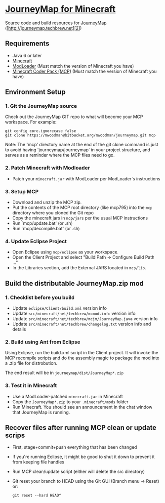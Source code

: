 # [JourneyMap for Minecraft][1]

Source code and build resources for [JourneyMap][2] ([http://journeymap.techbrew.net][2])

## Requirements

* Java 6 or later
* [Minecraft][3]
* [ModLoader][4] (Must match the version of Minecraft you have)
* [Minecraft Coder Pack (MCP)][5] (Must match the version of Minecraft you have)

## Environment Setup

### 1. Git the JourneyMap source

Check out the JourneyMap GIT repo to what will become your MCP workspace.  For example:

    git config core.ignorecase false
    git clone https://mwoodman@bitbucket.org/mwoodman/journeymap.git mcp
    
Note: The 'mcp' directory name at the end of the git clone command is just to avoid having 'journeymap/journeymap' in your project structure, and serves as a reminder where the MCP files need to go.
    
### 2. Patch Minecraft with Modloader

* Patch your `minecraft.jar` with ModLoader per ModLoader's instructions

### 3. Setup MCP

* Download and unzip the MCP zip.  
* Put the contents of the MCP root directory (like mcp795) into the `mcp` directory where you cloned the Git repo
* Copy the minecraft jars in `mcp/jars` per the usual MCP instructions
* Run `mcp/update.bat' (or .sh)
* Run `mcp/decompile.bat' (or .sh)

### 4. Update Eclipse Project

* Open Eclipse using `mcp/eclipse` as your workspace.
* Open the Client Project and select "Build Path -> Configure Build Path ..."
* In the Libraries section, add the External JARS located in `mcp/lib`.

## Build the distributable JourneyMap.zip mod

### 1. Checklist before you build

* Update `eclipse/Client/build.xml` version info
* Update `src/minecraft/net/techbrew/mcmod.info` version info
* Update `src/minecraft/net/techbrew/mcjm/JourneyMap.java` version info
* Update `src/minecraft/net/techbrew/changelog.txt` version info and details

### 2. Build using Ant from Eclipse

Using Eclipse, run the build.xml script in the Client project.  It will invoke the MCP recompile scripts and do the assembly magic to package the mod into a .zip file for distrobution.

The end result will be in `journeymap/dist/JourneyMap*.zip`

### 3. Test it in Minecraft

* Use a ModLoader-patched `minecraft.jar` in Minecraft
* Copy the `JourneyMap*.zip` to your `.minecraft/mods` folder
* Run Minecraft.  You should see an announcement in the chat window that JourneyMap is running.

## Recover files after running MCP clean or update scrips

* First, stage+commit+push everything that has been changed
* If you're running Eclipse, it might be good to shut it down to prevent it from keeping file handles
* Run MCP clean/update script (either will delete the src directory)
* Git reset your branch to HEAD using the Git GUI (Branch menu -> Reset) or:

    `git reset --hard HEAD^`


[1]: https://bitbucket.org/mwoodman/journeymap
[2]: http://journeymap.techbrew.net
[3]: http://minecraft.net
[4]: http://www.minecraftforum.net/topic/75440-v146-risugamis-mods-updated/
[5]: http://mcp.ocean-labs.de/index.php/Main_Page
